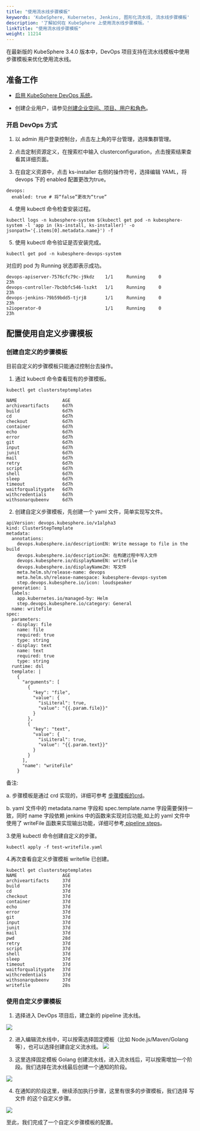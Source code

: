 ```yaml
---
title: "使用流水线步骤模板"
keywords: 'KubeSphere, Kubernetes, Jenkins, 图形化流水线, 流水线步骤模板'
description: '了解如何在 KubeSphere 上使用流水线步骤模板。'
linkTitle: "使用流水线步骤模板"
weight: 11214
---
```



在最新版的 KubeSphere 3.4.0 版本中，DevOps 项目支持在流水线模板中使用步骤模板来优化使用流水线。

## 准备工作

- [启用 KubeSphere DevOps 系统](../../../../pluggable-components/devops/)。

- 创建企业用户，请参见[创建企业空间、项目、用户和角色](../../../../quick-start/create-workspace-and-project/)。

### 开启 DevOps 方式

1. 以 admin 用户登录控制台，点击左上角的平台管理，选择集群管理。

2. 点击定制资源定义，在搜索栏中输入 clusterconfiguration，点击搜索结果查看其详细页面。

3. 在自定义资源中，点击 ks-installer 右侧的操作符号，选择编辑 YAML，将 devops 下的 enabled 配置更改为true。

```
devops:
  enabled: true # 将“false”更改为“true”

```
4. 使用 kubectl 命令检查安装过程。
```
kubectl logs -n kubesphere-system $(kubectl get pod -n kubesphere-system -l 'app in (ks-install, ks-installer)' -o jsonpath='{.items[0].metadata.name}') -f

```
5. 使用 kubectl 命令验证是否安装完成。

```
kubectl get pod -n kubesphere-devops-system
```

对应的 pod 为 Running 状态即表示成功。

```
devops-apiserver-7576cfc79c-j9kdz    1/1     Running     0          23h
devops-controller-7bcbbfc546-lszkt   1/1     Running     0          23h
devops-jenkins-79b59bdd5-tjrj8       1/1     Running     0          23h
s2ioperator-0                        1/1     Running     0          23h
```

## 配置使用自定义步骤模板

### 创建自定义的步骤模板

目前自定义的步骤模板只能通过控制台去操作。

1. 通过 kubectl 命令查看现有的步骤模板。
```
kubectl get clustersteptemplates
```

```
NAME                 AGE
archiveartifacts     6d7h
build                6d7h
cd                   6d7h
checkout             6d7h
container            6d7h
echo                 6d7h
error                6d7h
git                  6d7h
input                6d7h
junit                6d7h
mail                 6d7h
retry                6d7h
script               6d7h
shell                6d7h
sleep                6d7h
timeout              6d7h
waitforqualitygate   6d7h
withcredentials      6d7h
withsonarqubeenv     6d7h
```

2. 创建自定义步骤模板，先创建一个 yaml 文件，简单实现写文件。

```
apiVersion: devops.kubesphere.io/v1alpha3
kind: ClusterStepTemplate
metadata:
  annotations:
    devops.kubesphere.io/descriptionEN: Write message to file in the build
    devops.kubesphere.io/descriptionZH: 在构建过程中写入文件
    devops.kubesphere.io/displayNameEN: writeFile
    devops.kubesphere.io/displayNameZH: 写文件
    meta.helm.sh/release-name: devops
    meta.helm.sh/release-namespace: kubesphere-devops-system
    step.devops.kubesphere.io/icon: loudspeaker
  generation: 1
  labels:
    app.kubernetes.io/managed-by: Helm
    step.devops.kubesphere.io/category: General
  name: writefile
spec:
  parameters:
  - display: file
    name: file
    required: true
    type: string
  - display: text
    name: text
    required: true
    type: string  
  runtime: dsl
  template: |
    {
      "arguments": [
        {
          "key": "file",
          "value": {
            "isLiteral": true,
            "value": "{{.param.file}}"
          }
        },
        {
          "key": "text",
          "value": {
            "isLiteral": true,
            "value": "{{.param.text}}"
          }
        }
      ],
      "name": "writeFile"
    }
```

备注:

a. 步骤模板是通过 crd 实现的，详细可参考 [步骤模板的crd](https://github.com/kubesphere-sigs/ks-devops-helm-chart/blob/master/charts/ks-devops/crds/devops.kubesphere.io_clustersteptemplates.yaml)。

b. yaml 文件中的 metadata.name 字段和 spec.template.name 字段需要保持一致，同时 name 字段依赖 jenkins 中的函数来实现对应功能,如上的 yaml 文件中使用了 writeFile 函数来实现输出功能，详细可参考[ pipeline steps](https://www.jenkins.io/doc/pipeline/steps/)。

3.使用 kubectl 命令创建自定义的步骤。

```
kubectl apply -f test-writefile.yaml
```

4.再次查看自定义步骤模板 writefile 已创建。

```
kubectl get clustersteptemplates
NAME                 AGE
archiveartifacts     37d
build                37d
cd                   37d
checkout             37d
container            37d
echo                 37d
error                37d
git                  37d
input                37d
junit                37d
mail                 37d
pwd                  28d
retry                37d
script               37d
shell                37d
sleep                37d
timeout              37d
waitforqualitygate   37d
withcredentials      37d
withsonarqubeenv     37d
writefile            28s
```

### 使用自定义步骤模板

1. 选择进入 DevOps 项目后，建立新的 pipeline 流水线。

 ![](/images/docs/v3.x/zh-cn/devops-user-guide/use-devops/use-step-templates/create-pipeline-1.png)
 
2. 进入编辑流水线中，可以按需选择固定模板（比如  Node.js/Maven/Golang 等），也可以选择创建自定义流水线。
![](/images/docs/v3.x/zh-cn/devops-user-guide/use-devops/use-step-templates/create-pipeline-2.png)

3. 这里选择固定模板 Golang 创建流水线，进入流水线后，可以按需增加一个阶段。我们选择在流水线最后创建一个通知的阶段。

![](/images/docs/v3.x/zh-cn/devops-user-guide/use-devops/use-step-templates/create-step-1.png)

4. 在通知的阶段这里，继续添加执行步骤，这里有很多的步骤模板，我们选择
写文件 的这个自定义步骤。

![](/images/docs/v3.x/zh-cn/devops-user-guide/use-devops/use-step-templates/use-step-1.png)


至此，我们完成了一个自定义步骤模板的配置。